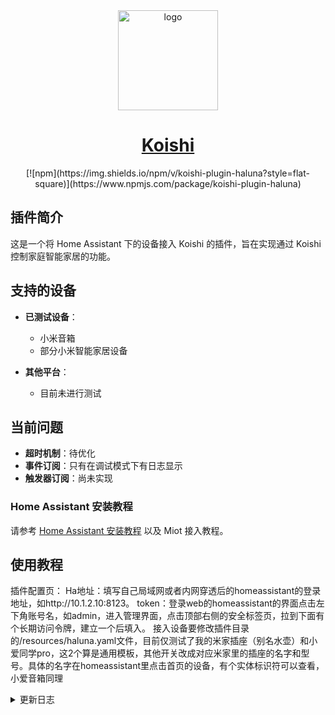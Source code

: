 <div align="center">
  <a href="https://koishi.chat/" target="_blank">
    <img width="160" src="https://koishi.chat/logo.png" alt="logo">
  </a>
  <h1 id="koishi"><a href="https://koishi.chat/" target="_blank">Koishi</a></h1>
 [![npm](https://img.shields.io/npm/v/koishi-plugin-haluna?style=flat-square)](https://www.npmjs.com/package/koishi-plugin-haluna)

</div>

## 插件简介

这是一个将 Home Assistant 下的设备接入 Koishi 的插件，旨在实现通过 Koishi 控制家庭智能家居的功能。

## 支持的设备

- **已测试设备**：
  - 小米音箱
  - 部分小米智能家居设备

- **其他平台**：
  - 目前未进行测试

## 当前问题

- **超时机制**：待优化
- **事件订阅**：只有在调试模式下有日志显示
- **触发器订阅**：尚未实现

### Home Assistant 安装教程

请参考 [Home Assistant 安装教程](https://www.cnblogs.com/lumia1998/p/18529649) 以及 Miot 接入教程。


## 使用教程
插件配置页：
Ha地址：填写自己局域网或者内网穿透后的homeassistant的登录地址，如http://10.1.2.10:8123。
token：登录web的homeassistant的界面点击左下角账号名，如admin，进入管理界面，点击顶部右侧的安全标签页，拉到下面有个长期访问令牌，建立一个后填入。
接入设备要修改插件目录的/resources/haluna.yaml文件，目前仅测试了我的米家插座（别名水壶）和小爱同学pro，这2个算是通用模板，其他开关改成对应米家里的插座的名字和型号。具体的名字在homeassistant里点击首页的设备，有个实体标识符可以查看，小爱音箱同理

<details>
  <summary>更新日志</summary>

  ### 版本 0.0.1
  - 初始发布
  - 支持小米音箱和部分小米智能家居设备

  ### 版本 0.0.2
  - 忘记传lib了

  ### 版本 0.0.3
  - 添加readme
</details>
